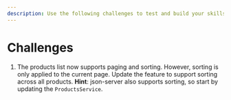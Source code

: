 ```yaml
---
description: Use the following challenges to test and build your skills.
---
```


# Challenges

1. The products list now supports paging and sorting. However, sorting is only applied to the current page. Update the feature to support sorting across all products. **Hint**: json-server also supports sorting, so start by updating the `ProductsService`.

